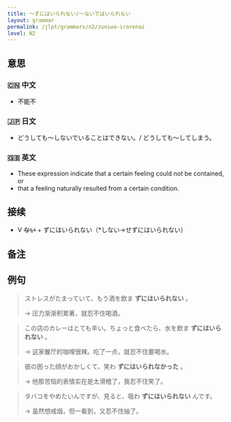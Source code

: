 ```yaml
---
title: 〜ずにはいられない/〜ないではいられない
layout: grammar
permalink: /jlpt/grammars/n2/zuniwa-irarenai
level: N2
---
```


## 意思

### 🇨🇳 中文

- 不能不

### 🇯🇵 日文

- どうしても〜しないでいることはできない。/ どうしても〜してしまう。

### 🇬🇧 英文

- These expression indicate that a certain feeling could not be contained, or
- that a feeling naturally resulted from a certain condition.

## 接续

- V ~~ない~~ \+ ずにはいられない（*しない→せずにはいられない）

## 备注


## 例句

> ストレスがたまっていて、もう酒を飲ま **ずにはいられない** 。
>
> → 压力渐渐积累著，就忍不住喝酒。

> この店のカレーはとても辛い。ちょっと食べたら、水を飲ま **ずにはいられない** 。
>
> → 这家餐厅的咖哩很辣。吃了一点，就忍不住要喝水。

> 彼の困った顔がおかしくて、笑わ **ずにはいられなかった** 。
>
> → 他那苦恼的表情实在是太滑稽了，我忍不住笑了。

> タバコをやめたいんですが、見ると、吸わ **ずにはいられない** んです。
>
> → 虽然想戒烟，但一看到，又忍不住抽了。

